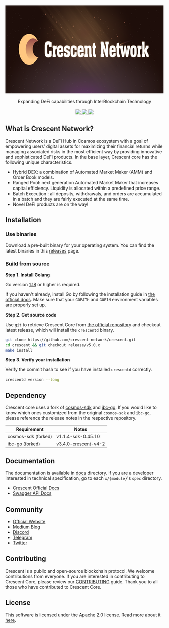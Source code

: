 <p>&nbsp;</p>
<p align="center">

<img src="assets/banner.png" width=700 height=280>

</p>

<p align="center">
Expanding DeFi capabilities through InterBlockchain Technology<br/><br/>

<a href="https://pkg.go.dev/github.com/crescent-network/crescent">
    <img src="https://pkg.go.dev/badge/github.com/crescent-network/crescent">
</a>
<a href="https://codecov.io/gh/crescent-network/crescent">
    <img src="https://codecov.io/gh/crescent-network/crescent/branch/main/graph/badge.svg">
</a>
<img src="https://github.com/crescent-network/crescent/actions/workflows/test.yml/badge.svg">
</p>


## What is Crescent Network?

Crescent Network is a DeFi Hub in Cosmos ecosystem with a goal of empowering users’ digital assets for maximizing their financial returns while managing associated risks in the most efficient way by providing innovative and sophisticated DeFi products. In the base layer, Crescent core has the following unique characteristics.

- Hybrid DEX: a combination of Automated Market Maker (AMM) and Order Book models.
- Ranged Pool: next generation Automated Market Maker that increases capital efficiency. Liquidity is allocated within a predefined price range.
- Batch Execution : all deposits, withdrawals, and orders are accumulated in a batch and they are fairly executed at the same time.
- Novel DeFi products are on the way!

## Installation

### Use binaries

Download a pre-built binary for your operating system. You can find the latest binaries in this [releases](https://github.com/crescent-network/crescent/releases) page.

### Build from source

**Step 1. Install Golang**

Go version [1.18](https://go.dev/doc/go1.18) or higher is required.

If you haven't already, install Go by following the installation guide in [the official docs](https://golang.org/doc/install). Make sure that your `GOPATH` and `GOBIN` environment variables are properly set up.

**Step 2. Get source code**

Use `git` to retrieve Crescent Core from [the official repository](https://github.com/crescent-network/crescent) and checkout latest release, which will install the `crescentd` binary.

```bash
git clone https://github.com/crescent-network/crescent.git
cd crescent && git checkout release/v5.0.x
make install
```

**Step 3. Verify your installation**

Verify the commit hash to see if you have installed `crescentd` correctly.

```bash
crescentd version --long
```

## Dependency

Crescent core uses a fork of [cosmos-sdk](https://github.com/crescent-network/cosmos-sdk) and [ibc-go](https://github.com/crescent-network/ibc-go). If you would like to know which ones customized from the original `cosmos-sdk` and `ibc-go`, please reference the release notes in the respective repository.

| Requirement         | Notes                |
|---------------------|----------------------|
| cosmos-sdk (forked) | v1.1.4-sdk-0.45.10   |
| ibc-go (forked)     | v3.4.0-crescent-v4-2 |

## Documentation

The documentation is available in [docs](docs) directory. If you are a developer interested in technical specification, go to each `x/{module}`'s `spec` directory.

* [Crescent Official Docs](https://docs.crescent.network/)
* [Swagger API Docs](https://app.swaggerhub.com/apis-docs/crescent/crescent/2.0.0)

## Community

* [Official Website](https://crescent.network/)
* [Medium Blog](https://crescentnetwork.medium.com/)
* [Discord](https://discord.com/invite/vmjfqHy4UA)
* [Telegram](https://t.me/+5lJ33oeqV2QwYzQ1)
* [Twitter](https://twitter.com/CrescentHub)

## Contributing

Crescent is a public and open-source blockchain protocol. We welcome contributions from everyone. If you are interested in contributing to Crescent Core, please review our [CONTRIBUTING](CONTRIBUTING.md) guide. Thank you to all those who have contributed to Crescent Core.

## License

This software is licensed under the Apache 2.0 license. Read more about it [here](LICENSE).
